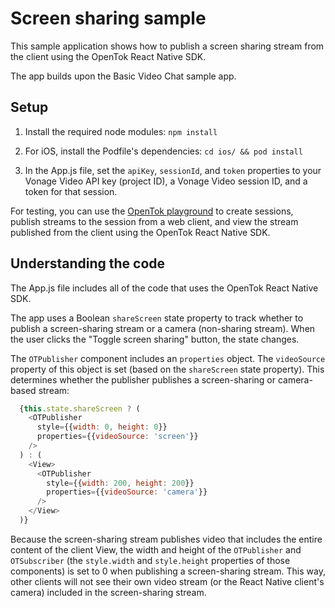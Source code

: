 # Screen sharing sample

This sample application shows how to publish a screen sharing stream from the client using the OpenTok React Native SDK.

The app builds upon the Basic Video Chat sample app.

## Setup

1. Install the required node modules: `npm install`

2. For iOS, install the Podfile's dependencies: `cd ios/ && pod install`

3. In the App.js file, set the `apiKey`, `sessionId`, and `token` properties to your Vonage Video API key (project ID), a Vonage Video session ID, and a token for that session.

For testing, you can use the [OpenTok playground](https://tokbox.com/developer/tools/playground/) to create sessions, publish streams to the session from a web client, and view the stream published from the client using the OpenTok React Native SDK.

## Understanding the code

The App.js file includes all of the code that uses the OpenTok React Native SDK.

The app uses a Boolean `shareScreen` state property to track whether to publish a screen-sharing stream or a camera (non-sharing stream). When the user clicks the "Toggle screen sharing" button, the state changes.

The `OTPublisher` component includes an `properties` object. The `videoSource` property of this object is set (based on the `shareScreen` state property). This determines whether the publisher publishes a screen-sharing or camera-based stream:

```js
  {this.state.shareScreen ? (
    <OTPublisher
      style={{width: 0, height: 0}}
      properties={{videoSource: 'screen'}}
    />
  ) : (
    <View>
      <OTPublisher
        style={{width: 200, height: 200}}
        properties={{videoSource: 'camera'}}
      />
    </View>
  )}
```

Because the screen-sharing stream publishes video that includes the entire content of the client View, the width and height of the `OTPublisher` and `OTSubscriber` (the `style.width` and `style.height` properties of those components) is set to 0 when publishing a screen-sharing stream. This way, other clients will not see their own video stream (or the React Native client's camera) included in the screen-sharing stream.
